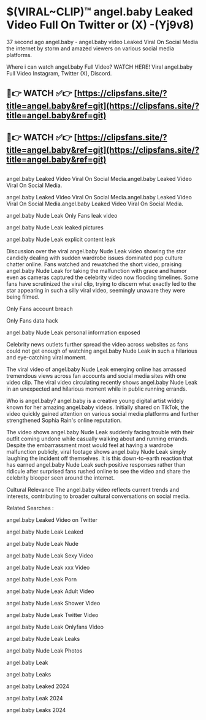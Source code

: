 # $(VIRAL~CLIP)™ angel.baby Leaked Video Full On Twitter or (X) -(Yj9v8)
37 second ago angel.baby - angel.baby video Leaked Viral On Social Media the internet by storm and amazed viewers on various social media platforms.

Where i can watch angel.baby Full Video? WATCH HERE! Viral angel.baby Full Video Instagram, Twitter (X), Discord.

## 🔴👉 WATCH ✅👉 [https://clipsfans.site/?title=angel.baby&ref=git](https://clipsfans.site/?title=angel.baby&ref=git)
## 🔴👉 WATCH ✅👉 [https://clipsfans.site/?title=angel.baby&ref=git](https://clipsfans.site/?title=angel.baby&ref=git)
##
angel.baby Leaked Video Viral On Social Media.angel.baby Leaked Video Viral On Social Media.

angel.baby Leaked Video Viral On Social Media.angel.baby Leaked Video Viral On Social Media.angel.baby Leaked Video Viral On Social Media.

angel.baby Nude Leak Only Fans leak video

angel.baby Nude Leak leaked pictures

angel.baby Nude Leak explicit content leak

Discussion over the viral angel.baby Nude Leak video showing the star candidly dealing with sudden wardrobe issues dominated pop culture chatter online. Fans watched and rewatched the short video, praising angel.baby Nude Leak for taking the malfunction with grace and humor even as cameras captured the celebrity video now flooding timelines. Some fans have scrutinized the viral clip, trying to discern what exactly led to the star appearing in such a silly viral video, seemingly unaware they were being filmed.


Only Fans account breach

Only Fans data hack

angel.baby Nude Leak personal information exposed

Celebrity news outlets further spread the video across websites as fans could not get enough of watching angel.baby Nude Leak in such a hilarious and eye-catching viral moment.


The viral video of angel.baby Nude Leak emerging online has amassed tremendous views across fan accounts and social media sites with one video clip. The viral video circulating recently shows angel.baby Nude Leak in an unexpected and hilarious moment while in public running errands.


Who is angel.baby? angel.baby is a creative young digital artist widely known for her amazing angel.baby videos. Initially shared on TikTok, the video quickly gained attention on various social media platforms and further strengthened Sophia Rain's online reputation.

The video shows angel.baby Nude Leak suddenly facing trouble with their outfit coming undone while casually walking about and running errands. Despite the embarrassment most would feel at having a wardrobe malfunction publicly, viral footage shows angel.baby Nude Leak simply laughing the incident off themselves. It is this down-to-earth reaction that has earned angel.baby Nude Leak such positive responses rather than ridicule after surprised fans rushed online to see the video and share the celebrity blooper seen around the internet.

Cultural Relevance The angel.baby video reflects current trends and interests, contributing to broader cultural conversations on social media.

Related Searches :

angel.baby Leaked Video on Twitter

angel.baby Nude Leak Leaked

angel.baby Nude Leak Nude

angel.baby Nude Leak Sexy Video

angel.baby Nude Leak xxx Video

angel.baby Nude Leak Porn

angel.baby Nude Leak Adult Video

angel.baby Nude Leak Shower Video

angel.baby Nude Leak Twitter Video

angel.baby Nude Leak Onlyfans Video

angel.baby Nude Leak Leaks

angel.baby Nude Leak Photos

angel.baby Leak

angel.baby Leaks

angel.baby Leaked 2024

angel.baby Leak 2024

angel.baby Leaks 2024
